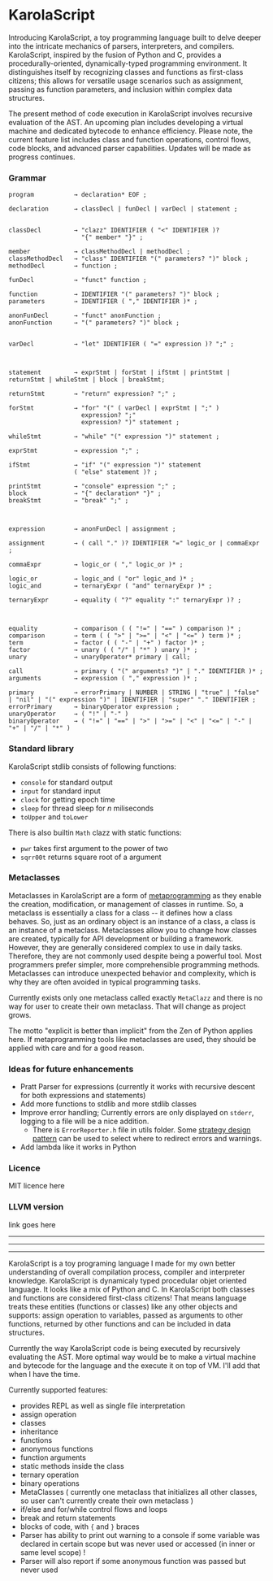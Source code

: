 # KarolaScript

Introducing KarolaScript, a toy programming language built to delve deeper into the intricate mechanics of parsers, interpreters, and compilers. 
KarolaScript, inspired by the fusion of Python and C, provides a procedurally-oriented, dynamically-typed programming environment. 
It distinguishes itself by recognizing classes and functions as first-class citizens; this allows for versatile usage scenarios such as assignment, passing as function parameters, and inclusion within complex data structures.

The present method of code execution in KarolaScript involves recursive evaluation of the AST. 
An upcoming plan includes developing a virtual machine and dedicated bytecode to enhance efficiency. 
Please note, the current feature list includes class and function operations, control flows, code blocks, and advanced parser capabilities. 
Updates will be made as progress continues.

### Grammar

```
program           → declaration* EOF ;

declaration       → classDecl | funDecl | varDecl | statement ;


classDecl         → "clazz" IDENTIFIER ( "<" IDENTIFIER )?
                    "{" member* "}" ;

member            → classMethodDecl | methodDecl ;
classMethodDecl   → "class" IDENTIFIER "(" parameters? ")" block ;
methodDecl        → function ;

funDecl           → "funct" function ;

function          → IDENTIFIER "(" parameters? ")" block ;
parameters        → IDENTIFIER ( "," IDENTIFIER )* ;

anonFunDecl       → "funct" anonFunction ;
anonFunction      → "(" parameters? ")" block ;


varDecl           → "let" IDENTIFIER ( "=" expression )? ";" ;



statement         → exprStmt | forStmt | ifStmt | printStmt | returnStmt | whileStmt | block | breakStmt;

returnStmt        → "return" expression? ";" ;

forStmt           → "for" "(" ( varDecl | exprStmt | ";" )
                    expression? ";"
                    expression? ")" statement ;

whileStmt         → "while" "(" expression ")" statement ;

exprStmt          → expression ";" ;

ifStmt            → "if" "(" expression ")" statement
                  ( "else" statement )? ;

printStmt         → "console" expression ";" ;
block             → "{" declaration* "}" ;
breakStmt         → "break" ";" ;



expression        → anonFunDecl | assignment ;

assignment        → ( call "." )? IDENTIFIER "=" logic_or | commaExpr ;

commaExpr         → logic_or ( "," logic_or )* ;

logic_or          → logic_and ( "or" logic_and )* ;
logic_and         → ternaryExpr ( "and" ternaryExpr )* ;

ternaryExpr       → equality ( "?" equality ":" ternaryExpr )? ;



equality          → comparison ( ( "!=" | "==" ) comparison )* ;
comparison        → term ( ( ">" | ">=" | "<" | "<=" ) term )* ;
term              → factor ( ( "-" | "+" ) factor )* ;
factor            → unary ( ( "/" | "*" ) unary )* ;
unary             → unaryOperator* primary | call;

call              → primary ( "(" arguments? ")" | "." IDENTIFIER )* ;
arguments         → expression ( "," expression )* ;

primary           → errorPrimary | NUMBER | STRING | "true" | "false" | "nil" | "(" expression ")" | IDENTIFIER | "super" "." IDENTIFIER ;
errorPrimary      → binaryOperator expression ;
unaryOperator     → ( "!" | "-" )
binaryOperator    → ( "!=" | "==" | ">" | ">=" | "<" | "<=" | "-" | "+" | "/" | "*" )
```

### Standard library

KarolaScript stdlib consists of following functions:
- `console` for standard output
- `input` for standard input
- `clock` for getting epoch time
- `sleep` for thread sleep for *n* miliseconds
- `toUpper` and `toLower`

There is also builtin `Math` clazz with static functions:
- `pwr` takes first argument to the power of two
- `sqrr00t` returns square root of a argument

### Metaclasses

Metaclasses in KarolaScript are a form of [metaprogramming](https://en.wikipedia.org/wiki/Metaprogramming) as they enable the creation, modification, or management of classes in runtime.
So, a metaclass is essentially a class for a class -- it defines how a class behaves. So, just as an ordinary object is an instance of a class, a class is an instance of a metaclass.
Metaclasses allow you to change how classes are created, typically for API development or building a framework. However, they are generally considered complex to use in daily tasks. 
Therefore, they are not commonly used despite being a powerful tool. Most programmers prefer simpler, more comprehensible programming methods. 
Metaclasses can introduce unexpected behavior and complexity, which is why they are often avoided in typical programming tasks.

Currently exists only one metaclass called exactly `MetaClazz` and there is no way for user to create their own metaclass. That will change as project grows.

The motto "explicit is better than implicit" from the Zen of Python applies here. 
If metaprogramming tools like metaclasses are used, they should be applied with care and for a good reason.

### Ideas for future enhancements

- Pratt Parser for expressions (currently it works with recursive descent for both expressions and statements)
- Add more functions to stdlib and more stdlib classes
- Improve error handling; Currently errors are only displayed on `stderr`, logging to a file will be a nice addition.
    - There is `ErrorReporter.h` file in utils folder. Some [strategy design pattern](https://refactoring.guru/design-patterns/strategy) can be used to select where to redirect errors and warnings.
- Add lambda like it works in Python

### Licence

MIT licence here

### LLVM version

link goes here

***
***
***

KarolaScript is a toy programing language I made for my own better understanding of overall compilation process, compiler and interpreter knowledge.
KarolaScript is dynamicaly typed procedular objet oriented language. It looks like a mix of Python and C. In KarolaScript both classes and functions are considered first-class citizens!
That means language treats these entities (functions or classes) like any other objects and supports: assign operation to variables, passed as arguments to other functions, returned by other functions and can be included in data structures.

Currently the way KarolaScript code is being executed by recursively evaluating the AST.
More optimal way would be to make a virtual machine and bytecode for the language and the execute it on top of VM.
I'll add that when I have the time.

Currently supported features:
- provides REPL as well as single file interpretation
- assign operation
- classes
- inheritance
- functions
- anonymous functions
- function arguments
- static methods inside the class
- ternary operation
- binary operations
- MetaClasses ( currently one metaclass that initializes all other classes, so user can't currently create their own metaclass )
- if/else and for/while control flows and loops
- break and return statements
- blocks of code, with `{` and `}` braces
- Parser has ability to print out warning to a console if some variable was declared in certain scope but was never used or accessed (in inner or same level scope) !
- Parser will also report if some anonymous function was passed but never used

